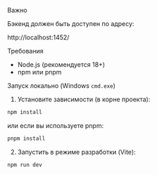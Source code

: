 
Важно

Бэкенд должен быть доступен по адресу:

http://localhost:1452/

Требования

- Node.js (рекомендуется 18+)
- npm или pnpm

Запуск локально (Windows `cmd.exe`)

1) Установите зависимости (в корне проекта):

```cmd
npm install
```

или если вы используете pnpm:

```cmd
pnpm install
```

2) Запустить в режиме разработки (Vite):

```cmd
npm run dev
```

